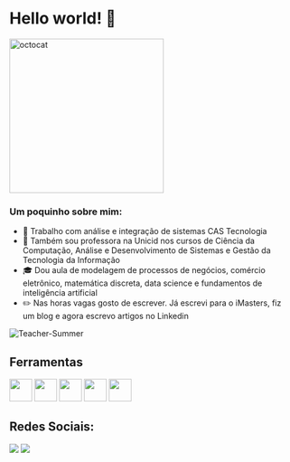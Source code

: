 # Hello world! 👋

<img width="273" alt="octocat" src="https://user-images.githubusercontent.com/15464302/144764740-cd371e94-e716-4838-85be-9315052c8a6a.png">

### Um poquinho sobre mim:

- 🏢 Trabalho com análise e integração de sistemas CAS Tecnologia
- 🏫 Também sou professora na Unicid nos cursos de Ciência da Computação, Análise e Desenvolvimento de Sistemas e Gestão da Tecnologia da Informação
- 🎓 Dou aula de modelagem de processos de negócios, comércio eletrônico, matemática discreta, data science e fundamentos de inteligência artificial
- ✏️ Nas horas vagas gosto de escrever. Já escrevi para o iMasters, fiz um blog e agora escrevo artigos no Linkedin

![Teacher-Summer](https://user-images.githubusercontent.com/15464302/144772735-b44a54e5-9d94-470e-98aa-00ffb3e1ad6b.gif)

## Ferramentas
<img src="https://cdn.jsdelivr.net/gh/devicons/devicon/icons/jupyter/jupyter-original-wordmark.svg" width="40" height="40"/> <img src="https://cdn.jsdelivr.net/gh/devicons/devicon/icons/numpy/numpy-original-wordmark.svg" width="40" height="40"/> <img src="https://cdn.jsdelivr.net/gh/devicons/devicon/icons/pandas/pandas-original-wordmark.svg" width="40" height="40"/> <img src="https://cdn.jsdelivr.net/gh/devicons/devicon/icons/python/python-original-wordmark.svg" width="40" height="40"/> <img src="https://cdn.jsdelivr.net/gh/devicons/devicon/icons/tensorflow/tensorflow-original.svg" width="40" height="40"/>

## Redes Sociais:

<div>
<a href="https://www.instagram.com/carla_olivei/" target="_blank"><img src="https://img.shields.io/badge/-Instagram-%23E4405F?style=for-the-badge&logo=instagram&logoColor=white" target="_blank"></a>
<a href="https://www.linkedin.com/in/carlaolivei/" target="_blank"><img src="https://img.shields.io/badge/-LinkedIn-%230077B5?style=for-the-badge&logo=linkedin&logoColor=white" target="_blank"></a>   
</div>

